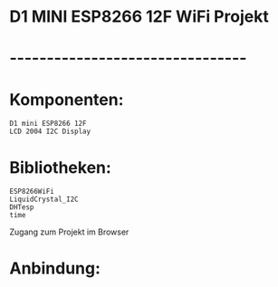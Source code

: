 # D1 MINI ESP8266 12F WiFi Projekt
# --------------------------------
 
# Komponenten:
    D1 mini ESP8266 12F
    LCD 2004 I2C Display
  
# Bibliotheken:
    ESP8266WiFi
    LiquidCrystal_I2C
    DHTesp
    time
    
 Zugang zum Projekt im Browser
 
# Anbindung:
    
